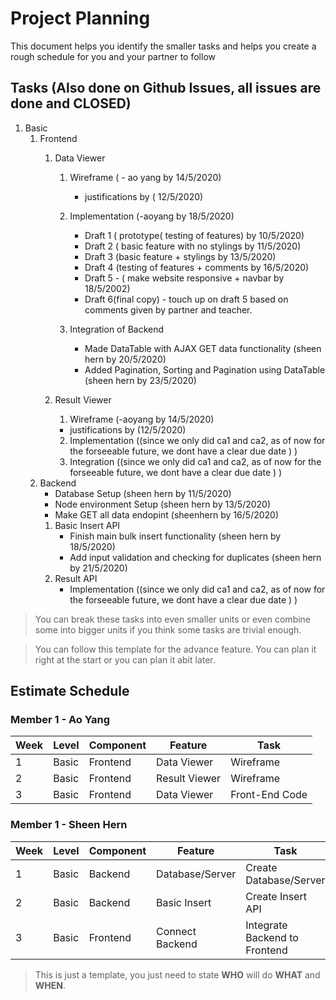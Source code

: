 # Project Planning

This document helps you identify the smaller tasks and helps you create a rough schedule for you and your partner to follow

## Tasks (Also done on Github Issues, all issues are done and CLOSED)

1. Basic
    1. Frontend
        1. Data Viewer
            1. Wireframe ( - ao yang by 14/5/2020)
               - justifications by ( 12/5/2020) 
               
            2. Implementation (-aoyang by 18/5/2020)
                - Draft 1 ( prototype( testing of features) by 10/5/2020)
                - Draft 2 ( basic feature with no stylings by 11/5/2020)
                - Draft 3 (basic feature + stylings by 13/5/2020)
                - Draft 4 (testing of features + comments by 16/5/2020)
                - Draft 5 - ( make website responsive + navbar by 18/5/2002)
                - Draft 6(final copy) - touch up on draft 5 based on comments given by partner and teacher.
            3. Integration of Backend  
                - Made DataTable with AJAX GET data functionality (sheen hern by 20/5/2020)
                - Added Pagination, Sorting and Pagination using DataTable (sheen hern by 23/5/2020)

        2. Result Viewer
            1. Wireframe (-aoyang by 14/5/2020)
            - justifications by (12/5/2020)
            2. Implementation ((since we only did ca1 and ca2, as of now for the forseeable future, we dont have a clear due date ) )
            3. Integration   ((since we only did ca1 and ca2, as of now for the forseeable future, we dont have a clear due date ) )
    2. Backend
        - Database Setup (sheen hern by 11/5/2020)
        - Node environment Setup (sheen hern by 13/5/2020)
        - Make GET all data endopint (sheenhern by 16/5/2020)
        1. Basic Insert API
            - Finish main bulk insert functionality  (sheen hern by 18/5/2020)
            - Add input validation and checking for duplicates (sheen hern by 21/5/2020)
        2. Result API
            - Implementation  ((since we only did ca1 and ca2, as of now for the forseeable future, we dont have a clear due date ) )

> You can break these tasks into even smaller units or even combine some into bigger units if you think some tasks are trivial enough.

> You can follow this template for the advance feature. You can plan it right at the start or you can plan it abit later.

## Estimate Schedule

### Member 1 - Ao Yang

| Week | Level | Component | Feature       | Task           |
| ---- | ----- | --------- | ------------- | -------------- |
| 1    | Basic | Frontend  | Data Viewer   | Wireframe      |
| 2    | Basic | Frontend  | Result Viewer | Wireframe      |
| 3  | Basic | Frontend  | Data Viewer   | Front-End Code   |

### Member 1 - Sheen Hern

| Week | Level | Component | Feature         | Task                           |
| ---- | ----- | --------- | --------------- | ------------------------------ |
| 1    | Basic | Backend   | Database/Server | Create Database/Server         |
| 2    | Basic | Backend   | Basic Insert    | Create Insert API              |
| 3    | Basic | Frontend  | Connect Backend | Integrate Backend to Frontend  |
> This is just a template, you just need to state **WHO** will do **WHAT** and **WHEN**.
